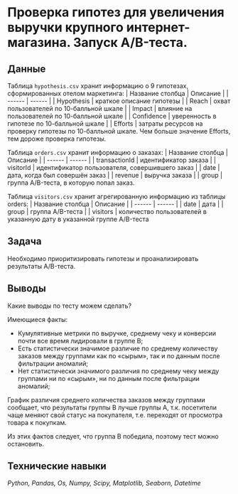 # Проверка гипотез для увеличения выручки крупного интернет-магазина. Запуск A/B-теста.

## Данные
 
Таблица `hypothesis.csv` хранит информацию о 9 гипотезах, сформированных отелом маркетинга:
| Название столбца | Описание |
| ------ | ------ |
| Hypothesis | краткое описание гипотезы |
| Reach | охват пользователей по 10-балльной шкале |
| Impact | влияние на пользователей по 10-балльной шкале |
| Confidence | уверенность в гипотезе по 10-балльной шкале |
| Efforts | затраты ресурсов на проверку гипотезы по 10-балльной шкале. Чем больше значение Efforts, тем дороже проверка гипотезы.

Таблица `orders.csv` хранит информацию о заказах:
| Название столбца | Описание |
| ------ | ------ |
| transactionId | идентификатор заказа |
| visitorId | идентификатор пользователя, совершившего заказ |
| date | дата, когда был совершён заказ |
| revenue | выручка заказа |
| group | группа A/B-теста, в которую попал заказ.

Таблица `visitors.csv` хранит агрегированную информацию из таблицы orders:
| Название столбца | Описание |
| ------ | ------ |
| date | дата |
| group | группа A/B-теста |
| visitors | количество пользователей в указанную дату в указанной группе A/B-теста

## Задача

Необходимо приоритизировать гипотезы и проанализировать результаты A/B-теста.

## Выводы

Какие выводы по тесту можем сделать?

Имеющиеся факты:
- Кумулятивные метрики по выручке, среднему чеку и конверсии почти все время лидировали в группе B;
- Есть статистически значимое различие по среднему количеству заказов между группами как по «сырым», так и по данным после фильтрации аномалий;
- Нет статистически значимого различия по среднему чеку между группами ни по «сырым», ни по данным после фильтрации аномалий;

График различия среднего количества заказов между группами сообщает, что результаты группы B лучше группы A, т.к. посетители чаще меняют свой статус на покупателя, т.е. переходят от просмотра товара к покупкам.

Из этих фактов следует, что группа B победила, поэтому тест можно остановить.

## Технические навыки
*Python, Pandas, Os, Numpy, Scipy, Matplotlib, Seaborn, Datetime*
